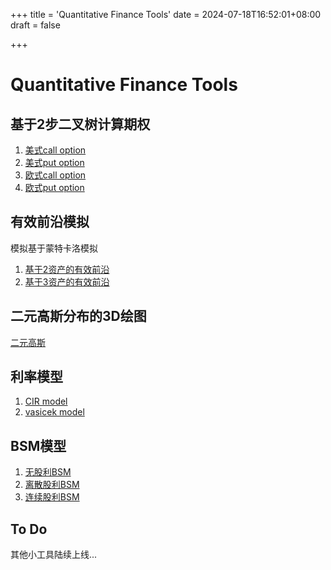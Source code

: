 +++
title = 'Quantitative Finance Tools'
date = 2024-07-18T16:52:01+08:00
draft = false

+++

# Quantitative Finance Tools

## 基于2步二叉树计算期权

1.  [美式call option](https://a-call-binarytree.williamswang.win)
2. [美式put option](https://a-put-binarytree.williamswang.win)
3. [欧式call option](https://e-call-binarytree.williamswang.win)
4. [欧式put option](https://e-put-binarytree.williamswang.win)



## 有效前沿模拟

模拟基于蒙特卡洛模拟

1. [基于2资产的有效前沿](https://efficientfrontier.williamswang.win)
2. [基于3资产的有效前沿](https://3efficientfrontier.williamswang.win)



## 二元高斯分布的3D绘图

[二元高斯](https://bi-gaussian.williamswang.win)



## 利率模型

1. [CIR model](https://cirmodel.williamswang.win)
2. [vasicek model](https://vasicekmodel.williamswang.win)



## BSM模型

1. [无股利BSM](https://vbsm.williamswang.win)
2. [离散股利BSM](https://ddbsm.williamswang.win)
3. [连续股利BSM](https://yybsm.williamswang.win)

## To Do

其他小工具陆续上线...

